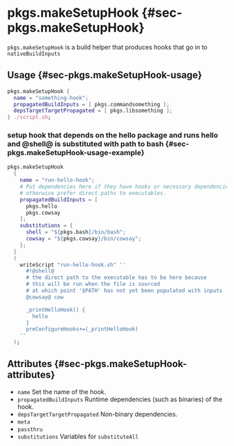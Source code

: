 # pkgs.makeSetupHook {#sec-pkgs.makeSetupHook}

`pkgs.makeSetupHook` is a build helper that produces hooks that go in to `nativeBuildInputs`

## Usage {#sec-pkgs.makeSetupHook-usage}

```nix
pkgs.makeSetupHook {
  name = "something-hook";
  propagatedBuildInputs = [ pkgs.commandsomething ];
  depsTargetTargetPropagated = [ pkgs.libsomething ];
} ./script.sh;
```

### setup hook that depends on the hello package and runs hello and @shell@ is substituted with path to bash {#sec-pkgs.makeSetupHook-usage-example}

```nix
pkgs.makeSetupHook
  {
    name = "run-hello-hook";
    # Put dependencies here if they have hooks or necessary dependencies propagated
    # otherwise prefer direct paths to executables.
    propagatedBuildInputs = [
      pkgs.hello
      pkgs.cowsay
    ];
    substitutions = {
      shell = "${pkgs.bash}/bin/bash";
      cowsay = "${pkgs.cowsay}/bin/cowsay";
    };
  }
  (
    writeScript "run-hello-hook.sh" ''
      #!@shell@
      # the direct path to the executable has to be here because
      # this will be run when the file is sourced
      # at which point '$PATH' has not yet been populated with inputs
      @cowsay@ cow

      _printHelloHook() {
        hello
      }
      preConfigureHooks+=(_printHelloHook)
    ''
  );
```

## Attributes {#sec-pkgs.makeSetupHook-attributes}

* `name` Set the name of the hook.
* `propagatedBuildInputs` Runtime dependencies (such as binaries) of the hook.
* `depsTargetTargetPropagated` Non-binary dependencies.
* `meta`
* `passthru`
* `substitutions` Variables for `substituteAll`

